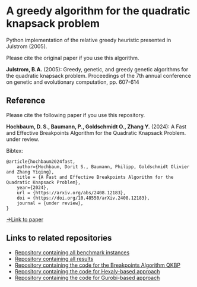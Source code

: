 # A greedy algorithm for the quadratic knapsack problem
Python implementation of the relative greedy heuristic presented in Julstrom (2005).

Please cite the original paper if you use this algorithm.

**Julstrom, B.A.** (2005): Greedy, genetic, and greedy genetic algorithms for the quadratic
knapsack problem. Proceedings of the 7th annual conference on genetic and evolutionary computation, pp. 607-614

## Reference

Please cite the following paper if you use this repository.

**Hochbaum, D. S., Baumann, P., Goldschmidt O., Zhang Y.** (2024): A Fast and Effective Breakpoints Algorithm for the Quadratic Knapsack Problem. under review.

Bibtex:
```
@article{hochbaum2024fast,
	author={Hochbaum, Dorit S., Baumann, Philipp, Goldschmidt Olivier and Zhang Yiqing},
	title = {A Fast and Effective Breakpoints Algorithm for the Quadratic Knapsack Problem},
	year={2024},
	url = {https://arxiv.org/abs/2408.12183},
	doi = {https://doi.org/10.48550/arXiv.2408.12183},
	journal = {under review},
}
```

[->Link to paper](https://arxiv.org/abs/2408.12183)

## Links to related repositories

- [Repository containing all benchmark instances](https://github.com/phil85/benchmark-instances-for-qkp)
- [Repository containing all results](https://github.com/phil85/results-for-qkp-benchmark-instances)
- [Repository containing the code for the Breakpoints Algorithm QKBP](https://github.com/phil85/breakpoints-algorithm-for-qkp)
- [Repository containing the code for Hexaly-based approach](https://github.com/phil85/hexaly-based-approach-for-qkp)
- [Repository containing the code for Gurobi-based approach](https://github.com/phil85/gurobi-based-approach-for-qkp)

